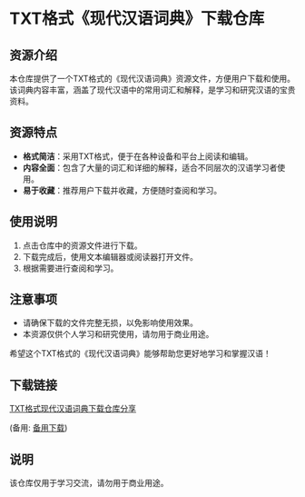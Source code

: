 # TXT格式《现代汉语词典》下载仓库

## 资源介绍

本仓库提供了一个TXT格式的《现代汉语词典》资源文件，方便用户下载和使用。该词典内容丰富，涵盖了现代汉语中的常用词汇和解释，是学习和研究汉语的宝贵资料。

## 资源特点

- **格式简洁**：采用TXT格式，便于在各种设备和平台上阅读和编辑。
- **内容全面**：包含了大量的词汇和详细的解释，适合不同层次的汉语学习者使用。
- **易于收藏**：推荐用户下载并收藏，方便随时查阅和学习。

## 使用说明

1. 点击仓库中的资源文件进行下载。
2. 下载完成后，使用文本编辑器或阅读器打开文件。
3. 根据需要进行查阅和学习。

## 注意事项

- 请确保下载的文件完整无损，以免影响使用效果。
- 本资源仅供个人学习和研究使用，请勿用于商业用途。

希望这个TXT格式的《现代汉语词典》能够帮助您更好地学习和掌握汉语！

## 下载链接
[TXT格式现代汉语词典下载仓库分享](https://pan.quark.cn/s/dc9984842a1a) 

(备用: [备用下载](https://pan.baidu.com/s/1jlKGVbJbt0rvzqWSdw6Mzw?pwd=1234))

## 说明

该仓库仅用于学习交流，请勿用于商业用途。
